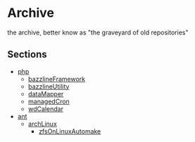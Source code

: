 Archive
=======

the archive, better know as "the graveyard of old repositories"

Sections
--------

* [php](https://github.com/stevleibelt/archive/tree/master/php)
    * [bazzlineFramework](https://github.com/stevleibelt/archive/tree/master/php/bazzlineFramework)
    * [bazzlineUtility](https://github.com/stevleibelt/archive/tree/master/php/bazzlineUtility)
    * [dataMapper](https://github.com/stevleibelt/archive/tree/master/php/dataMapper)
    * [managedCron](https://github.com/stevleibelt/archive/tree/master/php/managedCron)
    * [wdCalendar](https://github.com/stevleibelt/archive/tree/master/php/wdCalendar)
* [ant](https://github.com/stevleibelt/archive/tree/master/ant)
    * [archLinux](https://github.com/stevleibelt/archive/tree/master/ant/archLinux)
        * [zfsOnLinuxAutomake](https://github.com/stevleibelt/archive/tree/master/ant/archLinux/zfsOnLinuxAutomake)
